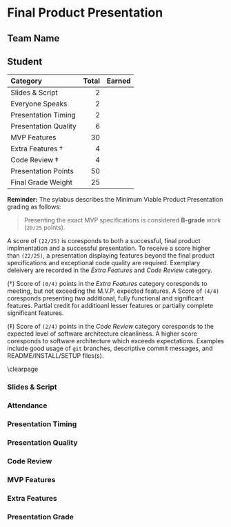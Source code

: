 # Final Product Presentation

## Team Name

## Student


| Category | Total | Earned |
|:-|-:|-:|
| Slides & Script      |  2 |  |
| Everyone Speaks      |  2 |  |
| Presentation Timing  |  2 |  |
| Presentation Quality |  6 |  |
| MVP Features         | 30 |  |
| Extra Features †     |  4 |  |
| Code Review ‡        |  4 |  |
| Presentation Points  | 50 |  |
| Final Grade Weight   | 25 |  |

**Reminder:** The sylabus describes the Minimum Viable Product Presentation grading as follows:

> Presenting the exact MVP specifications is considered **B-grade** work (`20/25` points).

A score of `(22/25)` is coresponds to both a successful, final product implmentation and a successful presentation.
To receive a score higher than `(22/25)`, a presentation displaying features beyond the final product specifications and exceptional code quality are  required. Exemplary deleivery are recorded in the *Extra Features* and *Code Review* category.

(†) Score of `(0/4)` points in the *Extra Features* category coresponds to meeting, but not exceeding the M.V.P. expected features.
A Score of `(4/4)` coresponds presenting *two* additional, fully functional and significant features.
Partial credit for additioanl lesser features or partially complete significant features.

(‡) Score of `(2/4)` points in the *Code Review* category coresponds to the expected level of software architecture cleanliness.
A higher score coresponds to software architecture which exceeds expectations.
Examples include good usage of `git` branches, descriptive commit messages, and README/INSTALL/SETUP files(s).

\clearpage

### Slides & Script

### Attendance

### Presentation Timing

### Presentation Quality

### Code Review

### MVP Features

### Extra Features

### Presentation Grade
